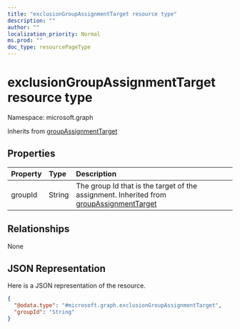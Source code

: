 ```yaml
---
title: "exclusionGroupAssignmentTarget resource type"
description: ""
author: ""
localization_priority: Normal
ms.prod: ""
doc_type: resourcePageType
---
```


# exclusionGroupAssignmentTarget resource type


Namespace: microsoft.graph




Inherits from [groupAssignmentTarget](../resources/groupassignmenttarget.md)

## Properties
|Property|Type|Description|
|:---|:---|:---|
|groupId|String|The group Id that is the target of the assignment. Inherited from [groupAssignmentTarget](../resources/intune-apps-groupassignmenttarget.md)|

## Relationships
None

## JSON Representation
Here is a JSON representation of the resource.
<!-- {
  "blockType": "resource",
  "@odata.type": "microsoft.graph.exclusionGroupAssignmentTarget"
}
-->
``` json
{
  "@odata.type": "#microsoft.graph.exclusionGroupAssignmentTarget",
  "groupId": "String"
}
```

